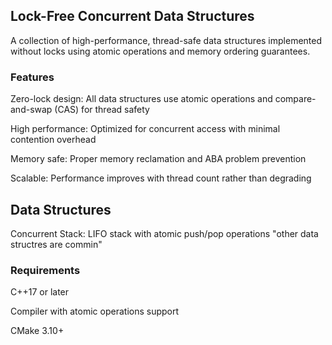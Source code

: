 ## Lock-Free Concurrent Data Structures
A collection of high-performance, thread-safe data structures implemented without locks using atomic operations and memory ordering guarantees.
### Features

Zero-lock design: All data structures use atomic operations and compare-and-swap (CAS) for thread safety

High performance: Optimized for concurrent access with minimal contention overhead

Memory safe: Proper memory reclamation and ABA problem prevention

Scalable: Performance improves with thread count rather than degrading

## Data Structures

Concurrent Stack: LIFO stack with atomic push/pop operations 
"other data structres are commin"

### Requirements

C++17 or later

Compiler with atomic operations support

CMake 3.10+
